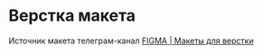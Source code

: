 # Верстка макета
Источник макета телеграм-канал [FIGMA | Макеты для верстки](https://web.telegram.org/z/#5624957394)
